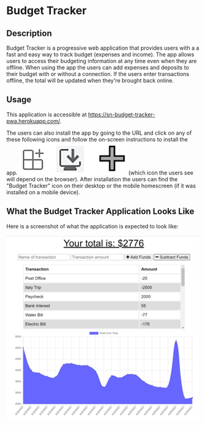 # Budget Tracker

## Description

Budget Tracker is a progressive web application that provides users with a a fast and easy way to track budget (expenses and income).  The app allows users to access their budgeting information at any time even when they are offline.  When using the app the users can add expenses and deposits to their budget with or without a connection. If the users enter transactions offline, the total will be updated when they're brought back online.

## Usage

This application is accessible at https://sn-budget-tracker-pwa.herokuapp.com/.

The users can also install the app by going to the URL and click on any of these following icons and follow the on-screen instructions to install the app. ![Mockup](https://github.com/shellienguyen/budget-tracker-pwa/blob/main/public/images/install-icon.jpg) (which icon the users see will depend on the browser).  After installation the users can find the "Budget Tracker" icon on their desktop or the mobile homescreen (if it was installed on a mobile device).

## What the Budget Tracker Application Looks Like

Here is a screenshot of what the application is expected to look like:
<br><br>![Mockup](https://github.com/shellienguyen/budget-tracker-pwa/blob/main/public/images/app-demo.jpg)
